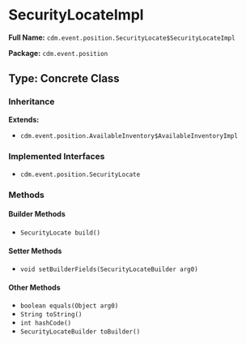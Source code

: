 # SecurityLocateImpl

**Full Name:** `cdm.event.position.SecurityLocate$SecurityLocateImpl`

**Package:** `cdm.event.position`

## Type: Concrete Class

### Inheritance

**Extends:**
- `cdm.event.position.AvailableInventory$AvailableInventoryImpl`

### Implemented Interfaces

- `cdm.event.position.SecurityLocate`

### Methods

#### Builder Methods

- `SecurityLocate build()`

#### Setter Methods

- `void setBuilderFields(SecurityLocateBuilder arg0)`

#### Other Methods

- `boolean equals(Object arg0)`
- `String toString()`
- `int hashCode()`
- `SecurityLocateBuilder toBuilder()`


